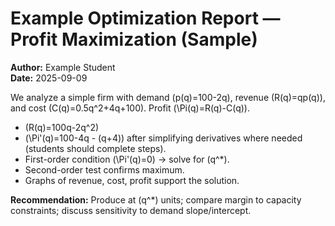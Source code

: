 # Example Optimization Report — Profit Maximization (Sample)

**Author:** Example Student  
**Date:** 2025-09-09

We analyze a simple firm with demand \(p(q)=100-2q\), revenue \(R(q)=qp(q)\), and cost \(C(q)=0.5q^2+4q+100\). Profit \(\Pi(q)=R(q)-C(q)\).

- \(R(q)=100q-2q^2\)  
- \(\Pi'(q)=100-4q - (q+4)\) after simplifying derivatives where needed (students should complete steps).  
- First-order condition \(\Pi'(q)=0\) → solve for \(q^*\).  
- Second-order test confirms maximum.  
- Graphs of revenue, cost, profit support the solution.  

**Recommendation:** Produce at \(q^*\) units; compare margin to capacity constraints; discuss sensitivity to demand slope/intercept.
